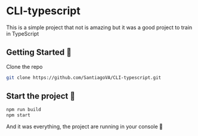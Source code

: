 # CLI-typescript
This is a simple project that not is amazing but it was a good project to train in TypeScript

## Getting Started 🚀
Clone the repo
```bash
git clone https://github.com/SantiagoVA/CLI-typescript.git
```
## Start the project 🔨
```bash
npm run build
npm start
```

And it was everything, the project are running in your console 🎉

